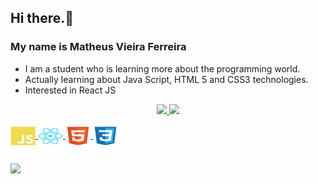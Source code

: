 ## Hi there.👋
### My name is Matheus Vieira Ferreira 

- I am a student who is learning more about the programming world. 
- Actually learning about Java Script, HTML 5 and CSS3 technologies.
- Interested in React JS

<div align="center">
<a href="https://github.com/matheusvieira17">
 <img height="160em" src="https://github-readme-stats.vercel.app/api?username=matheusvieira17&show_icons=true&theme=omni&include_all_commits=true&count_private=true"/>
 
<img height="160em" src="https://github-readme-stats.vercel.app/api/top-langs/?username=matheusvieira17&layout=compact&langs_count=7&theme=omni"/>
</div>
<div style="display: inline_block"><br>
  <img align="center" alt="Java Script" height="30" width="40" src="https://raw.githubusercontent.com/devicons/devicon/master/icons/javascript/javascript-plain.svg">
  <img align="center" alt="React" height="30" width="40" src="https://raw.githubusercontent.com/devicons/devicon/master/icons/react/react-original.svg">
  <img align="center" alt="HTML" height="30" width="40" src="https://raw.githubusercontent.com/devicons/devicon/master/icons/html5/html5-original.svg">
  <img align="center" alt="CSS" height="30" width="40" src="https://raw.githubusercontent.com/devicons/devicon/master/icons/css3/css3-original.svg">
</div>

 ##
 <div>
  <a href="https://www.linkedin.com/in/matheus-vieira-ferreira-806767229/" target="_blank"><img src="https://img.shields.io/badge/-LinkedIn-%230077B5?style=for-the-badge&logo=linkedin&logoColor=white" target="_blank"></a> 
  </div
